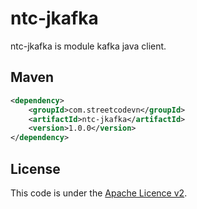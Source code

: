 # ntc-jkafka
ntc-jkafka is module kafka java client.

## Maven
```Xml
<dependency>
    <groupId>com.streetcodevn</groupId>
    <artifactId>ntc-jkafka</artifactId>
    <version>1.0.0</version>
</dependency>
```

## License
This code is under the [Apache Licence v2](https://www.apache.org/licenses/LICENSE-2.0).  
